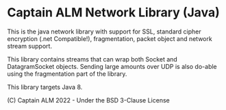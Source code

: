 # Captain ALM Network Library (Java)

This is the java network library with support for SSL, standard cipher encryption (.net Compatible!), fragmentation, packet object and network stream support.

This library contains streams that can wrap both Socket and DatagramSocket objects.
Sending large amounts over UDP is also do-able using the fragmentation part of the library.

This library targets Java 8.

(C) Captain ALM 2022 - Under the BSD 3-Clause License
